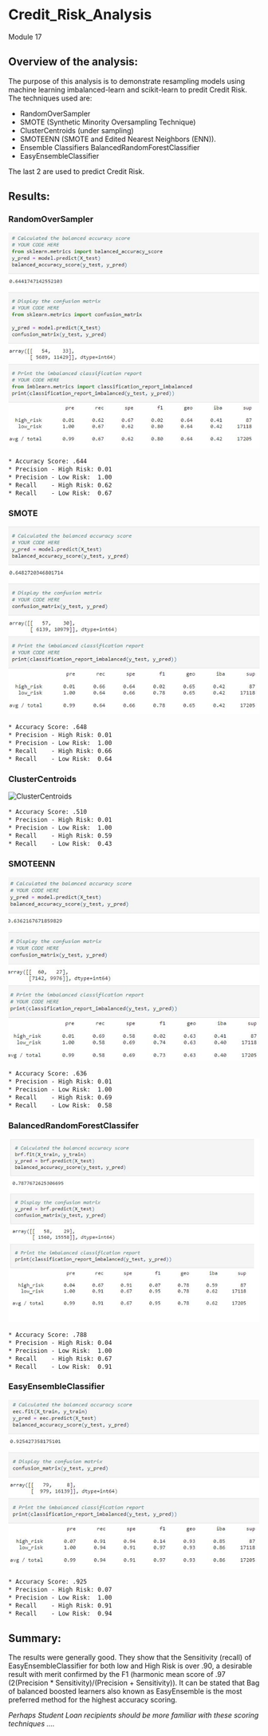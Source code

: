 # Credit_Risk_Analysis
Module 17 

## Overview of the analysis:
The purpose of this analysis is to demonstrate resampling models using machine learning imbalanced-learn and scikit-learn to predit Credit Risk.   
The techniques used are:
- RandomOverSampler  
-  SMOTE (Synthetic Minority Oversampling Technique)   
-  ClusterCentroids (under sampling)   
-  SMOTEENN (SMOTE and Edited Nearest Neighbors (ENN)).   
-  Ensemble Classifiers BalancedRandomForestClassifier    
-  EasyEnsembleClassifier   

The last 2 are used to predict Credit Risk.

## Results:

   ### RandomOverSampler

![RandomOverSampler](Resources/RandomOverSampler.png)

    * Accuracy Score: .644
    * Precision - High Risk: 0.01
    * Precision - Low Risk:  1.00
    * Recall    - High Risk: 0.62
    * Recall    - Low Risk:  0.67

   ### SMOTE

![SMOTE](Resources/SMOTE.png)

    * Accuracy Score: .648
    * Precision - High Risk: 0.01
    * Precision - Low Risk:  1.00
    * Recall    - High Risk: 0.66
    * Recall    - Low Risk:  0.64

   ### ClusterCentroids

![ClusterCentroids](Resources/ClusterCentroids.png)

    * Accuracy Score: .510
    * Precision - High Risk: 0.01
    * Precision - Low Risk:  1.00
    * Recall    - High Risk: 0.59
    * Recall    - Low Risk:  0.43

   ### SMOTEENN

![SMOTEENN](Resources/SMOTEENN.png)

    * Accuracy Score: .636
    * Precision - High Risk: 0.01
    * Precision - Low Risk:  1.00
    * Recall    - High Risk: 0.69
    * Recall    - Low Risk:  0.58

   ### BalancedRandomForestClassifer

![BalancedRandomForestClassifer](Resources/BalancedRandomForestClassifer.png)

    * Accuracy Score: .788
    * Precision - High Risk: 0.04
    * Precision - Low Risk:  1.00
    * Recall    - High Risk: 0.67
    * Recall    - Low Risk:  0.91

   ### EasyEnsembleClassifier

![EasyEnsembleClassifier](Resources/EasyEnsembleClassifier.png)

    * Accuracy Score: .925
    * Precision - High Risk: 0.07
    * Precision - Low Risk:  1.00
    * Recall    - High Risk: 0.91
    * Recall    - Low Risk:  0.94

## Summary:
The results were generally good.   They show that the Sensitivity (recall) of EasyEnsembleClassifier for both low and High Risk is over .90, a desirable result with merit  confirmed by the F1 (harmonic mean score of .97 (2(Precision * Sensitivity)/(Precision + Sensitivity)). It can be stated that Bag of balanced boosted learners also known as EasyEnsemble is the most preferred method for the highest accuracy scoring.

*Perhaps Student Loan recipients should be more familiar with these scoring techniques ....*
